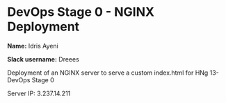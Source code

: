 # DevOps Stage 0 - NGINX Deployment
**Name:** Idris Ayeni

**Slack username:** Dreees

Deployment of an NGINX server to serve a custom index.html for HNg 13- DevOps Stage 0

Server IP: 3.237.14.211